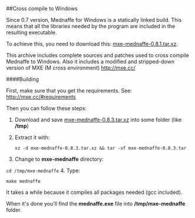##Cross compile to Windows

Since 0.7 version, Mednaffe for Windows is a statically linked build.
This means that all the libraries needed by the program are included in the resulting executable.

To achieve this, you need to download this:  [mxe-mednaffe-0.8.1.tar.xz](https://drive.google.com/file/d/0B_h7m3aBOt9PdmV4U21INnRJb2M "mxe-mednaffe-0.8.3.tar.xz").

This archive includes complete sources and patches used to cross compile Mednaffe to Windows.
Also it includes a modified and stripped-down version of MXE (M cross environment)  http://mxe.cc/

####Building

First, make sure that you get the requirements. See: http://mxe.cc/#requirements

Then you can follow these steps:

1. Download and save [mxe-mednaffe-0.8.3.tar.xz]( https://drive.google.com/file/d/0B_h7m3aBOt9PdmV4U21INnRJb2M "mxe-mednaffe-0.8.3.tar.xz") into some folder (like **/tmp**)
2. Extract it with:

   `xz -d mxe-mednaffe-0.8.3.tar.xz && tar -xf mxe-mednaffe-0.8.3.tar`
3. Change to **mxe-mednaffe** directory:

  `cd /tmp/mxe-mednaffe`
4. Type:

  `make mednaffe`

It takes a while because it compiles all packages needed (gcc included).

When it's done you'll find the **mednaffe.exe** file into **/tmp/mxe-mednaffe** folder.
